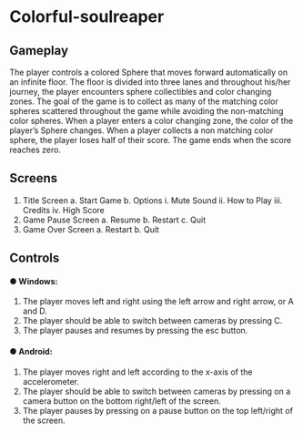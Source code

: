 # Colorful-soulreaper

## Gameplay
The player controls a colored Sphere that moves forward automatically on an infinite
floor. The floor is divided into three lanes and throughout his/her journey, the player encounters
sphere collectibles and color changing zones. The goal of the game is to collect as many of the
matching color spheres scattered throughout the game while avoiding the non-matching color
spheres. When a player enters a color changing zone, the color of the player’s Sphere changes.
When a player collects a non matching color sphere, the player loses half of their score. The
game ends when the score reaches zero.



## Screens
1. Title Screen
    a. Start Game
    b. Options
         i. Mute Sound
         ii. How to Play
         iii. Credits
         iv. High Score
2. Game Pause Screen
    a. Resume
    b. Restart
    c. Quit
3. Game Over Screen
    a. Restart
    b. Quit



## Controls
#### ● Windows:
1. The player moves left and right using the left arrow and right arrow, or A and D.
2. The player should be able to switch between cameras by pressing C.
3. The player pauses and resumes by pressing the esc button.
#### ● Android:
1. The player moves right and left according to the x-axis of the accelerometer.
2. The player should be able to switch between cameras by pressing on a camera
button on the bottom right/left of the screen.
3. The player pauses by pressing on a pause button on the top left/right of the
screen.
